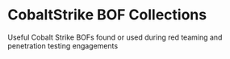 # CobaltStrike BOF Collections
Useful Cobalt Strike BOFs found or used during red teaming and penetration testing engagements

